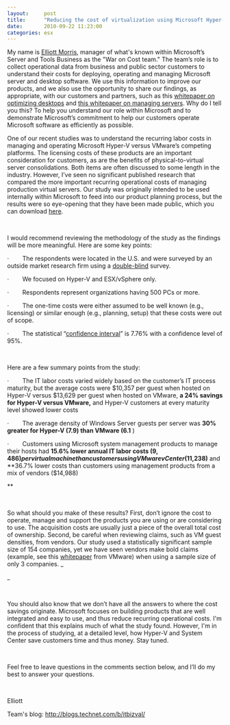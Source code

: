 ```yaml
---
layout:     post
title:      "Reducing the cost of virtualization using Microsoft Hyper-V and System Center"
date:       2010-09-22 11:23:00
categories: esx
---
```

My name is [Elliott Morris](http://blogs.technet.commailto:elliott.morris@microsoft.com?subject=Contacting%20you%20about%20your%20virtualization%20blog%20post), manager of what's known within Microsoft’s Server and Tools Business as the "War on Cost team." The team’s role is to collect operational data from business and public sector customers to understand their costs for deploying, operating and managing Microsoft server and desktop software. We use this information to improve our products, and we also use the opportunity to share our findings, as appropriate, with our customers and partners, such as this [whitepaper on optimizing desktops](http://download.microsoft.com/download/a/4/4/a4474b0c-57d8-41a2-afe6-32037fa93ea6/IDC_windesktop_IO_whitepaper.pdf) and [this whitepaper on managing servers](https://partner.microsoft.com/40097421). Why do I tell you this? To help you understand our role within Microsoft and to demonstrate Microsoft’s commitment to help our customers operate Microsoft software as efficiently as possible.

One of our recent studies was to understand the recurring labor costs in managing and operating Microsoft Hyper-V versus VMware’s competing platforms. The licensing costs of these products are an important consideration for customers, as are the benefits of physical-to-virtual server consolidations. Both items are often discussed to some length in the industry. However, I’ve seen no significant published research that compared the more important recurring operational costs of managing production virtual servers. Our study was originally intended to be used internally within Microsoft to feed into our product planning process, but the results were so eye-opening that they have been made public, which you can download [here](http://download.microsoft.com/download/1/F/8/1F8BD4EF-31CC-4059-9A65-4A51B3B4BC98/Hyper-V-vs-VMware-ESX-and-vShpere-WP.pdf). 

 

I would recommend reviewing the methodology of the study as the findings will be more meaningful. Here are some key points:

·        The respondents were located in the U.S. and were surveyed by an outside market research firm using a [double-blind](http://en.wikipedia.org/wiki/Double-blind#Double-blind_trials) survey.

·        We focused on Hyper-V and ESX/vSphere only.

·        Respondents represent organizations having 500 PCs or more. 

·        The one-time costs were either assumed to be well known (e.g., licensing) or similar enough (e.g., planning, setup) that these costs were out of scope.

·        The statistical “[confidence interval](http://en.wikipedia.org/wiki/Confidence_interval)” is 7.76% with a confidence level of 95%.

 

Here are a few summary points from the study:

·        The IT labor costs varied widely based on the customer’s IT process maturity, but the average costs were $10,357 per guest when hosted on Hyper-V versus $13,629 per guest when hosted on VMware, **a 24% savings for Hyper-V versus VMware,** and Hyper-V customers at every maturity level showed lower costs

·        The average density of Windows Server guests per server was **30% greater for Hyper-V (7.9) than VMware (6.1** ) 

·        Customers using Microsoft system management products to manage their hosts had **15.6% lower annual IT labor costs ($9,486) per  virtual machine than customers using VMware vCenter ($11,238)** and **36.7% lower costs than customers using management products from a mix of vendors ($14,988)

**

 

So what should you make of these results? First, don’t ignore the cost to operate, manage and support the products you are using or are considering to use. The acquisition costs are usually just a piece of the overall total cost of ownership. Second, be careful when reviewing claims, such as VM guest densities, from vendors. Our study used a statistically significant sample size of 154 companies, yet we have seen vendors make bold claims (example, see this [whitepaper](http://www.vmware.com/pdf/TCO.pdf) from VMware) when using a sample size of only 3 companies. _

_

 

You should also know that we don’t have all the answers to where the cost savings originate. Microsoft focuses on building products that are well integrated and easy to use, and thus reduce recurring operational costs. I'm confident that this explains much of what the study found. However, I'm in the process of studying, at a detailed level, how Hyper-V and System Center save customers time and thus money. Stay tuned.

 

Feel free to leave questions in the comments section below, and I’ll do my best to answer your questions.

 

Elliott 

Team's blog: <http://blogs.technet.com/b/itbizval/>

 

 

 

 
